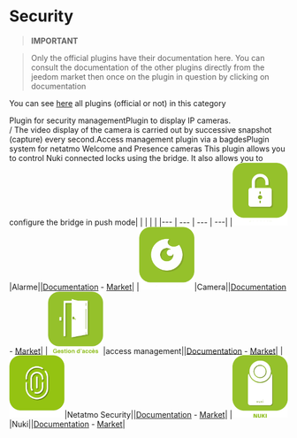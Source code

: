 
# Security


>**IMPORTANT**

>Only the official plugins have their documentation here. You can consult the documentation of the other plugins directly from the jeedom market then once on the plugin in question by clicking on documentation


You can see [here](https://market.jeedom.com/index.php?v=d&p=market&type=plugin&categorie=security) all plugins (official or not) in this category

Plugin for security managementPlugin to display IP cameras. <br> / The video display of the camera is carried out by successive snapshot (capture) every second.Access management plugin via a bagdesPlugin system for netatmo Welcome and Presence cameras This plugin allows you to control Nuki connected locks using the bridge. It also allows you to configure the bridge in push mode| | | | |
|--- | --- | --- | ---|
|<img src="alarm/alarm_icon.png" width="100" />|Alarme||[Documentation](alarm/index.md) - [Market](https://market.jeedom.com/index.php?v=d&p=market_display&id=26)|
|<img src="camera/camera_icon.png" width="100" />|Camera||[Documentation](camera/index.md) - [Market](https://market.jeedom.com/index.php?v=d&p=market_display&id=70)|
|<img src="gestAccess/gestAccess_icon.png" width="100" />|access management||[Documentation](gestAccess/index.md) - [Market](https://market.jeedom.com/index.php?v=d&p=market_display&id=3686)|
|<img src="netatmoWelcome/netatmoWelcome_icon.png" width="100" />|Netatmo Security||[Documentation](netatmoWelcome/index.md) - [Market](https://market.jeedom.com/index.php?v=d&p=market_display&id=1967)|
|<img src="nuki/nuki_icon.png" width="100" />|Nuki||[Documentation](nuki/index.md) - [Market](https://market.jeedom.com/index.php?v=d&p=market_display&id=2819)|

